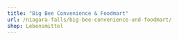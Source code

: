 ```yaml
---
title: "Big Bee Convenience & Foodmart"
url: /niagara-falls/big-bee-convenience-und-foodmart/
shop: Lebensmittel
---
```

